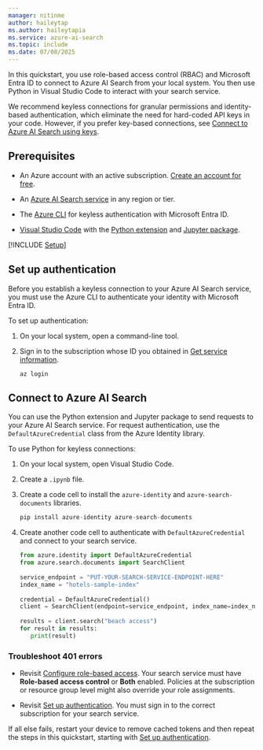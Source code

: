 ```yaml
---
manager: nitinme
author: haileytap
ms.author: haileytapia
ms.service: azure-ai-search
ms.topic: include
ms.date: 07/08/2025
---
```


In this quickstart, you use role-based access control (RBAC) and Microsoft Entra ID to connect to Azure AI Search from your local system. You then use Python in Visual Studio Code to interact with your search service.

We recommend keyless connections for granular permissions and identity-based authentication, which eliminate the need for hard-coded API keys in your code. However, if you prefer key-based connections, see [Connect to Azure AI Search using keys](../../search-security-api-keys.md).

<!-- This quickstart is a prerequisite for other quickstarts that use Microsoft Entra ID with role assignments. -->

## Prerequisites

+ An Azure account with an active subscription. [Create an account for free](https://azure.microsoft.com/free/?WT.mc_id=A261C142F).

+ An [Azure AI Search service](../../search-create-service-portal.md) in any region or tier.

+ The [Azure CLI](/cli/azure/install-azure-cli) for keyless authentication with Microsoft Entra ID.

+ [Visual Studio Code](https://code.visualstudio.com/) with the [Python extension](https://marketplace.visualstudio.com/items?itemName=ms-python.python) and [Jupyter package](https://jupyter.org/install).

[!INCLUDE [Setup](./search-get-started-rbac-setup.md)]

## Set up authentication

Before you establish a keyless connection to your Azure AI Search service, you must use the Azure CLI to authenticate your identity with Microsoft Entra ID.

To set up authentication:

1. On your local system, open a command-line tool.

1. Sign in to the subscription whose ID you obtained in [Get service information](#get-service-information).

   ```azurecli
   az login
   ```

## Connect to Azure AI Search

You can use the Python extension and Jupyter package to send requests to your Azure AI Search service. For request authentication, use the `DefaultAzureCredential` class from the Azure Identity library.

To use Python for keyless connections:

1. On your local system, open Visual Studio Code.

1. Create a `.ipynb` file.

1. Create a code cell to install the `azure-identity` and `azure-search-documents` libraries.

   ```python
   pip install azure-identity azure-search-documents
   ```

1. Create another code cell to authenticate with `DefaultAzureCredential` and connect to your search service.

   ```python
   from azure.identity import DefaultAzureCredential
   from azure.search.documents import SearchClient
    
   service_endpoint = "PUT-YOUR-SEARCH-SERVICE-ENDPOINT-HERE"
   index_name = "hotels-sample-index"
    
   credential = DefaultAzureCredential()
   client = SearchClient(endpoint=service_endpoint, index_name=index_name, credential=credential)
    
   results = client.search("beach access")
   for result in results:
      print(result)
   ```

### Troubleshoot 401 errors

+ Revisit [Configure role-based access](#configure-role-based-access). Your search service must have **Role-based access control** or **Both** enabled. Policies at the subscription or resource group level might also override your role assignments.

+ Revisit [Set up authentication](#set-up-authentication). You must sign in to the correct subscription for your search service.

If all else fails, restart your device to remove cached tokens and then repeat the steps in this quickstart, starting with [Set up authentication](#set-up-authentication).
